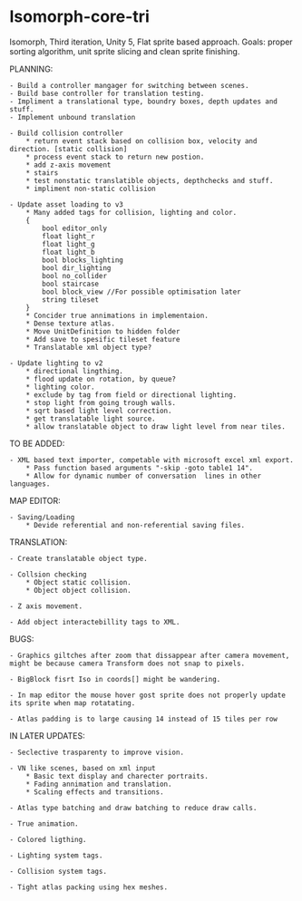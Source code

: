 # Isomorph-core-tri
Isomorph, Third iteration, Unity 5, Flat sprite based approach. Goals: proper sorting algorithm, unit sprite slicing and clean sprite finishing.

PLANNING:

	- Build a controller mangager for switching between scenes.
	- Build base controller for translation testing.
	- Impliment a translational type, boundry boxes, depth updates and stuff.
	- Implement unbound translation
	
	- Build collision controller
		* return event stack based on collision box, velocity and direction. [static collision]
		* process event stack to return new postion.
		* add z-axis movement
		* stairs
		* test nonstatic translatible objects, depthchecks and stuff.
		* impliment non-static collision
	
	- Update asset loading to v3
		* Many added tags for collision, lighting and color.
		{
			bool editor_only
			float light_r
			float light_g
			float light_b
			bool blocks_lighting
			bool dir_lighting
			bool no_collider
			bool staircase
			bool block_view //For possible optimisation later
			string tileset
		}
		* Concider true annimations in implementaion.
		* Dense texture atlas.
		* Move UnitDefinition to hidden folder
		* Add save to spesific tileset feature
		* Translatable xml object type?
	
	- Update lighting to v2
		* directional lingthing.
		* flood update on rotation, by queue?
		* lighting color.
		* exclude by tag from field or directional lighting.
		* stop light from going trough walls.
		* sqrt based light level correction.
		* get translatable light source.
		* allow translatable object to draw light level from near tiles.

TO BE ADDED:

	- XML based text importer, competable with microsoft excel xml export.
		* Pass function based arguments "-skip -goto table1 14".
		* Allow for dynamic number of conversation  lines in other languages.		


MAP EDITOR:
		
	- Saving/Loading
		* Devide referential and non-referential saving files.


TRANSLATION:

	- Create translatable object type.
		
	- Collsion checking
		* Object static collision.
		* Object object collision.
	
	- Z axis movement.
	
	- Add object interactebillity tags to XML.

	
BUGS:

	- Graphics giltches after zoom that dissappear after camera movement, might be because camera Transform does not snap to pixels.
	
	- BigBlock fisrt Iso in coords[] might be wandering.
	
	- In map editor the mouse hover gost sprite does not properly update its sprite when map rotatating.

	- Atlas padding is to large causing 14 instead of 15 tiles per row
	
IN LATER UPDATES:

	- Seclective trasparenty to improve vision.

	- VN like scenes, based on xml input
		* Basic text display and charecter portraits.
		* Fading annimation and translation.
		* Scaling effects and transitions.
	
	- Atlas type batching and draw batching to reduce draw calls.
	
	- True animation.
	
	- Colored ligthing.
	
	- Lighting system tags.
	
	- Collision system tags.
	
	- Tight atlas packing using hex meshes.
